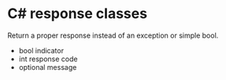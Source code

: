 ﻿# C# response classes

Return a proper response instead of an exception or simple bool.

- bool indicator
- int response code
- optional message